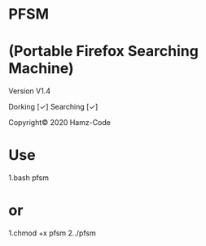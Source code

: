 # PFSM
# (Portable Firefox Searching Machine)
Version V1.4

Dorking   [✓]
Searching [✓]

Copyright© 2020 Hamz-Code 

# Use
1.bash pfsm
#   or
1.chmod +x pfsm
2../pfsm
